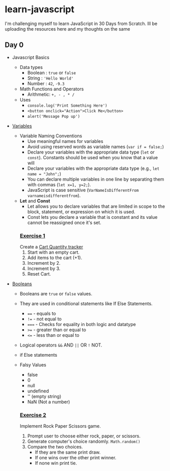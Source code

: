 # learn-javascript
I'm challenging myself to learn JavaScript in 30 Days from Scratch. Ill be uploading the resources here and my thoughts on the same
## Day 0
 - Javascript Basics
   - Data types
        - Boolean   : `true` or `false`
        - String    : `'Hello World'`
        - Number    : `42`, `-9.3`
   - Math Functions and Operators
        - Arithmetic: `+, - , * /`
   - Uses
        - `console.log('Print Something Here')`
        - `<button onclick="Action">Click Me</button>`
        - `alert('Message Pop up')`

 - [Variables](1-variables.html)
   - Variable Naming Conventions
        - Use meaningful names for variables
        - Avoid using reserved words as variable names (`var if = false;`)
        - Declare your variables with the appropriate data type (`let` or `const`). Constants should be used when you know that a value will
        - Declare your variables with the appropriate data type (e.g., `let name = "John";`)
        - You can declare multiple variables in one line by separating them with commas (`let x=1, y=2;`).
        - JavaScript is case sensitive (`VarNameIsDifferentFrom varnameisdifferentfrom`).
    - **Let** and **Const**
        - Let allows you to declare variables that are limited in scope to the block, statement, or expression on which it is used.
        - Const lets you declare a variable that is constant and its value cannot be reassigned once it's set.
        ### [Exercise 1](1-cart.html)
        Create a [Cart Quantity tracker](https://supersimple.dev/projects/variables/)
        1. Start with an empty cart.
        2. Add items to the cart (+1).
        3. Increment by 2.
        4. Increment by 3.
        5. Reset Cart.
- [Booleans](2-booleans.html)
   - Booleans are `true` or  `false` values.
   - They are used in conditional statements like If Else Statements.
     - `==` - equals to
     - `!=` - not equal to
     - `===` - Checks for equality in both logic and datatype
     - `>=` - greater than or equal to
     - `<=` - less than or equal to
   - Logical operators `&&` AND `||` OR `!` NOT.
   - if Else statements
   - Falsy Values
     - false
     - 0
     - null
     - undefined
     - '' (empty string)
     - NaN (Not a number)
     
     ### [Exercise 2](2-rock-paper-scissors.html)
     Implement Rock Paper Scissors game.
     1. Prompt user to choose either rock, paper, or scissors.
     2. Generate computer's choice randomly. `Math.random()`
     3. Compare the two choices.
        - If they are the same print draw.
        - If one wins over the other print winner.
        - If none win print tie.